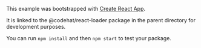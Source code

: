 This example was bootstrapped with [Create React App](https://github.com/facebook/create-react-app).

It is linked to the @codehat/react-loader package in the parent directory for development purposes.

You can run `npm install` and then `npm start` to test your package.
